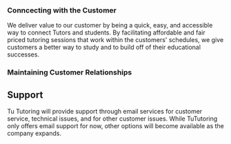 ### Conncecting with the Customer

We deliver value to our customer by being a quick, easy, and accessible way to connect Tutors and students. By facilitating affordable and fair priced tutoring sessions that work within the customers' schedules, we give customers a better way to study and to build off of their educational successes.

### Maintaining Customer Relationships


## Support

Tu Tutoring will provide support through email services for customer service, 
technical issues, and for other customer issues. While TuTutoring only offers
email support for now, other options will become available as the company
expands.
